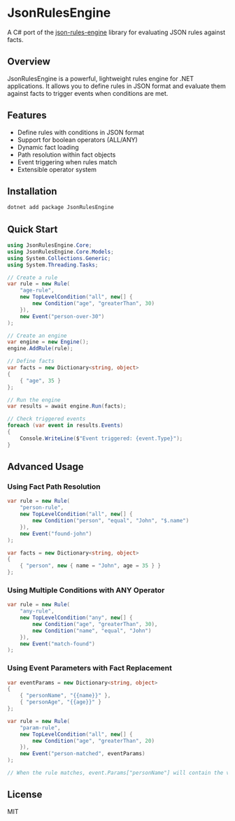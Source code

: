 # JsonRulesEngine

A C# port of the [json-rules-engine](https://github.com/cachecontrol/json-rules-engine) library for evaluating JSON rules against facts.

## Overview

JsonRulesEngine is a powerful, lightweight rules engine for .NET applications. It allows you to define rules in JSON format and evaluate them against facts to trigger events when conditions are met.

## Features

- Define rules with conditions in JSON format
- Support for boolean operators (ALL/ANY)
- Dynamic fact loading
- Path resolution within fact objects
- Event triggering when rules match
- Extensible operator system

## Installation

```bash
dotnet add package JsonRulesEngine
```

## Quick Start

```csharp
using JsonRulesEngine.Core;
using JsonRulesEngine.Core.Models;
using System.Collections.Generic;
using System.Threading.Tasks;

// Create a rule
var rule = new Rule(
    "age-rule",
    new TopLevelCondition("all", new[] {
        new Condition("age", "greaterThan", 30)
    }),
    new Event("person-over-30")
);

// Create an engine
var engine = new Engine();
engine.AddRule(rule);

// Define facts
var facts = new Dictionary<string, object>
{
    { "age", 35 }
};

// Run the engine
var results = await engine.Run(facts);

// Check triggered events
foreach (var event in results.Events)
{
    Console.WriteLine($"Event triggered: {event.Type}");
}
```

## Advanced Usage

### Using Fact Path Resolution

```csharp
var rule = new Rule(
    "person-rule",
    new TopLevelCondition("all", new[] {
        new Condition("person", "equal", "John", "$.name")
    }),
    new Event("found-john")
);

var facts = new Dictionary<string, object>
{
    { "person", new { name = "John", age = 35 } }
};
```

### Using Multiple Conditions with ANY Operator

```csharp
var rule = new Rule(
    "any-rule",
    new TopLevelCondition("any", new[] {
        new Condition("age", "greaterThan", 30),
        new Condition("name", "equal", "John")
    }),
    new Event("match-found")
);
```

### Using Event Parameters with Fact Replacement

```csharp
var eventParams = new Dictionary<string, object>
{
    { "personName", "{{name}}" },
    { "personAge", "{{age}}" }
};

var rule = new Rule(
    "param-rule",
    new TopLevelCondition("all", new[] { 
        new Condition("age", "greaterThan", 20) 
    }),
    new Event("person-matched", eventParams)
);

// When the rule matches, event.Params["personName"] will contain the value of the "name" fact
```

## License

MIT
